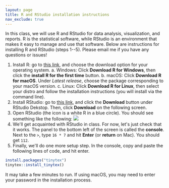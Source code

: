 ```yaml
---
layout: page
title: R and RStudio installation instructions
nav_exclude: true
---
```


In this class, we will use R and RStudio for data analysis, visualization, and reports. R is the statistical software, while RStudio is an environment that makes it easy to manage and use that software. Below are instructions for installing R and RStudio (steps 1--5). Please email me if you have any questions or issues!

1. Install R: go to [this link](https://mirror.las.iastate.edu/CRAN/), and choose the download option for your operating system.
    a. Windows: Click **Download R for Windows**, then click the **install R for the first time** button.
    b. macOS: Click **Download R for macOS**. Under *Latest release*, choose the package corresponding to your macOS version.
    c. Linux: Click **Download R for Linux**, then select your distro and follow the installation instructions (you will install via the command line).
2. Install RStudio: go to [this link](https://www.rstudio.com/products/rstudio/download/), and click the **Download** button under RStudio Dekstop. Then, click **Download** on the following screen.
3. Open RStudio (the icon is a white R in a blue circle). You should see something like the following:
![](rstudio_image.jpeg)
4. We'll get acquainted with RStudio in class. For now, let's just check that it works. The panel to the bottom left of the screen is called the **console**. Next to the `>`, type `16 * 7` and hit **Enter** (or **return** on Mac). You should get `112`.
5. Finally, we'll do one more setup step. In the console, copy and paste the following lines of code, and hit enter.

```R
install.packages("tinytex")
tinytex::install_tinytex()
```

It may take a few minutes to run. If using macOS, you may need to enter your password in the installation process.
